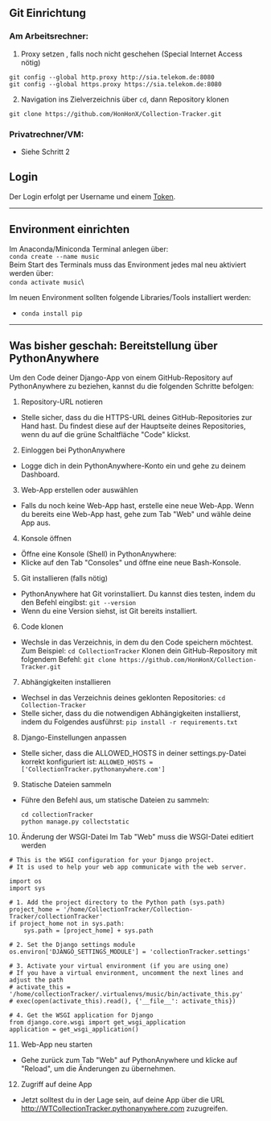 ## Git Einrichtung
### Am Arbeitsrechner:
1. Proxy setzen , falls noch nicht geschehen (Special Internet Access nötig)
  ```
  git config --global http.proxy http://sia.telekom.de:8080
  git config --global https.proxy https://sia.telekom.de:8080
  ```
2. Navigation ins Zielverzeichnis über `cd`, dann Repository klonen
  ```
  git clone https://github.com/HonHonX/Collection-Tracker.git
  ```
### Privatrechner/VM:
* Siehe Schritt 2

## Login
Der Login erfolgt per Username und einem <a href="https://docs.github.com/de/authentication/keeping-your-account-and-data-secure/managing-your-personal-access-tokens">Token</a>. 
___

## Environment einrichten
Im Anaconda/Miniconda Terminal anlegen über: \
`conda create --name music`\
Beim Start des Terminals muss das Environment jedes mal neu aktiviert werden über:\
`conda activate music`\

Im neuen Environment sollten folgende Libraries/Tools installiert werden:
* `conda install pip`

___

## Was bisher geschah: Bereitstellung über PythonAnywhere

Um den Code deiner Django-App von einem GitHub-Repository auf PythonAnywhere zu beziehen, kannst du die folgenden Schritte befolgen:

1. Repository-URL notieren
* Stelle sicher, dass du die HTTPS-URL deines GitHub-Repositories zur Hand hast. Du findest diese auf der Hauptseite deines Repositories, wenn du auf die grüne Schaltfläche "Code" klickst.
2. Einloggen bei PythonAnywhere
* Logge dich in dein PythonAnywhere-Konto ein und gehe zu deinem Dashboard.
3. Web-App erstellen oder auswählen
* Falls du noch keine Web-App hast, erstelle eine neue Web-App. Wenn du bereits eine Web-App hast, gehe zum Tab "Web" und wähle deine App aus.
4. Konsole öffnen
* Öffne eine Konsole (Shell) in PythonAnywhere:
* Klicke auf den Tab "Consoles" und öffne eine neue Bash-Konsole.
5. Git installieren (falls nötig)
* PythonAnywhere hat Git vorinstalliert. Du kannst dies testen, indem du den Befehl eingibst:
` git --version `
* Wenn du eine Version siehst, ist Git bereits installiert.
6. Code klonen
* Wechsle in das Verzeichnis, in dem du den Code speichern möchtest. Zum Beispiel:
` cd CollectionTracker `
Klonen dein GitHub-Repository mit folgendem Befehl:
` git clone https://github.com/HonHonX/Collection-Tracker.git `
7. Abhängigkeiten installieren
* Wechsel in das Verzeichnis deines geklonten Repositories:
` cd Collection-Tracker `
* Stelle sicher, dass du die notwendigen Abhängigkeiten installierst, indem du Folgendes ausführst:
` pip install -r requirements.txt `
8. Django-Einstellungen anpassen
* Stelle sicher, dass die ALLOWED_HOSTS in deiner settings.py-Datei korrekt konfiguriert ist:
` ALLOWED_HOSTS = ['CollectionTracker.pythonanywhere.com'] `
9. Statische Dateien sammeln
* Führe den Befehl aus, um statische Dateien zu sammeln:
  ```
  cd collectionTracker
  python manage.py collectstatic
  ```
10. Änderung der WSGI-Datei
Im Tab "Web" muss die WSGI-Datei editiert werden
```
# This is the WSGI configuration for your Django project.
# It is used to help your web app communicate with the web server.

import os
import sys

# 1. Add the project directory to the Python path (sys.path)
project_home = '/home/CollectionTracker/Collection-Tracker/collectionTracker'
if project_home not in sys.path:
    sys.path = [project_home] + sys.path

# 2. Set the Django settings module
os.environ['DJANGO_SETTINGS_MODULE'] = 'collectionTracker.settings'

# 3. Activate your virtual environment (if you are using one)
# If you have a virtual environment, uncomment the next lines and adjust the path
# activate_this = '/home/collectionTracker/.virtualenvs/music/bin/activate_this.py'
# exec(open(activate_this).read(), {'__file__': activate_this})

# 4. Get the WSGI application for Django
from django.core.wsgi import get_wsgi_application
application = get_wsgi_application()
```
11. Web-App neu starten
* Gehe zurück zum Tab "Web" auf PythonAnywhere und klicke auf "Reload", um die Änderungen zu übernehmen.
12. Zugriff auf deine App
* Jetzt solltest du in der Lage sein, auf deine App über die URL http://WTCollectionTracker.pythonanywhere.com zuzugreifen.
